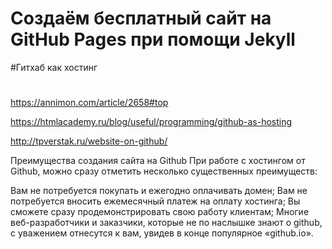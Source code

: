 # Создаём бесплатный сайт на GitHub Pages при помощи Jekyll
#Гитхаб как хостинг
#
https://annimon.com/article/2658#top

https://htmlacademy.ru/blog/useful/programming/github-as-hosting

http://tpverstak.ru/website-on-github/

Преимущества создания сайта на Github
При работе с хостингом от Github, можно сразу отметить несколько существенных преимуществ:

Вам не потребуется покупать и ежегодно оплачивать домен;
Вам не потребуется вносить ежемесячный платеж на оплату хостинга;
Вы сможете сразу продемонстрировать свою работу клиентам;
Многие веб-разработчики и заказчики, которые не по наслышке знают о github, с уважением отнесутся к вам, увидев в конце популярное «github.io».
